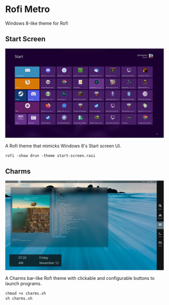 # Rofi Metro
Windows 8-like theme for Rofi

## Start Screen
![Screenshot of Rofi mimicking Windows 8's Start Screen](screenshot1.png?raw=true "Start Screen")

A Rofi theme that mimicks Windows 8's Start screen UI.

```
rofi -show drun -theme start-screen.rasi
```

## Charms

![Screenshot of Rofi with the Charms-like bar open](screenshot2.png?raw=true "Charms bar")

A Charms bar-like Rofi theme with clickable and configurable buttons to launch programs.

```
chmod +x charms.sh
sh charms.sh
```
